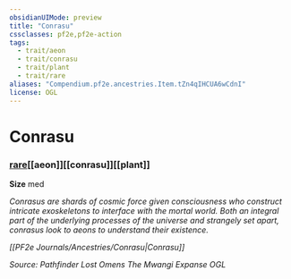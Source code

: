 ```yaml
---
obsidianUIMode: preview
title: "Conrasu"
cssclasses: pf2e,pf2e-action
tags:
  - trait/aeon
  - trait/conrasu
  - trait/plant
  - trait/rare
aliases: "Compendium.pf2e.ancestries.Item.tZn4qIHCUA6wCdnI"
license: OGL
---
```

# Conrasu

### [rare](rare "Rare Rarity Trait")[[aeon]][[conrasu]][[plant]]



**Size** med


_Conrasus are shards of cosmic force given consciousness who construct intricate exoskeletons to interface with the mortal world. Both an integral part of the underlying processes of the universe and strangely set apart, conrasus look to aeons to understand their existence._

_[[PF2e Journals/Ancestries/Conrasu|Conrasu]]_

*Source: Pathfinder Lost Omens The Mwangi Expanse*
*OGL*